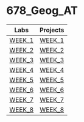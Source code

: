 # 678_Geog_AT
| Labs    | Projects|
|:---------:|:---------:|
|[WEEK_1](labs/WEEK_1/README.md)|[WEEK_1](Projects/WEEK_1/README.md)|
|[WEEK_2](labs/WEEK_2/README.md)|[WEEK_2](Projects/WEEK_2/README.md)|
|[WEEK_3](labs/WEEK_3/README.md)|[WEEK_3](Projects/WEEK_3/README.md)|
|[WEEK_4](labs/WEEK_4/README.md)|[WEEK_4](Projects/WEEK_4/README.md)|
|[WEEK_5](labs/WEEK_5/README.md)|[WEEK_5](Projects/WEEK_5/README.md)|
|[WEEK_6](labs/WEEK_6/README.md)|[WEEK_6](Projects/WEEK_6/README.md)|
|[WEEK_7](labs/WEEK_7/README.md)|[WEEK_7](Projects/WEEK_7/README.md)|
|[WEEK_8](labs/WEEK_8/README.md)|[WEEK_8](Projects/WEEK_8/README.md)|
